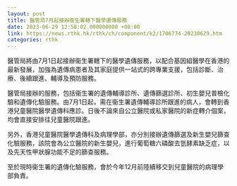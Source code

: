 ```yaml
---
layout: post
title: 醫管局7月起接辦衞生署轄下醫學遺傳服務
date: 2023-06-29 12:58:02.000000000 +08:00
link: https://news.rthk.hk/rthk/ch/component/k2/1706774-20230629.htm
categories: rthk
---
```


醫管局將由7月1日起接辦衞生署轄下的醫學遺傳服務，以配合基因組醫學在香港的最新發展，加強為遺傳病患者及其家庭提供一站式的跨專業支援，包括診斷、治療、後續跟進、輔導及預防服務。

醫管局接辦的服務，包括衞生署的遺傳輔導診所、遺傳篩選診所、初生嬰兒普檢化驗和遺傳化驗服務。由7月1日起，需在衞生署遺傳輔導診所跟進的病人，會轉到香港兒童醫院醫學遺傳科應診。日後不論來自公立醫院或私家醫院的新症轉介個案，均會直接安排往兒童醫院跟進。

另外，香港兒童醫院醫學遺傳科及病理學部，亦分別接辦遺傳篩選及新生嬰兒篩查化驗服務，該院會為公立醫院的新生嬰兒，進行葡萄糖六磷酸去氫酵素缺乏症，以及先天性甲狀腺功能不足的篩查服務。

至於現時衞生署的遺傳化驗服務，會於今年12月前陸續移交到兒童醫院的病理學部負責。
